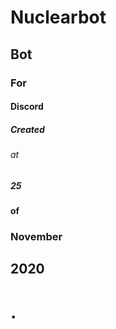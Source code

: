 # Nuclearbot
## Bot
### For
#### Discord
##### Created
###### at 
##### 25
#### of
### November
## 2020
# .
